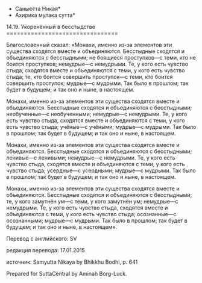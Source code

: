 * Саньютта Никая*
* Ахирика мулака сутта*

14\.19\. Укоренённый в бесстыдстве
\=\=\=\=\=\=\=\=\=\=\=\=\=\=\=\=\=\=\=\=\=\=\=\=\=\=\=\=\=\=\=\=

Благословенный сказал: «Монахи, именно из\-за элементов эти существа сходятся вместе и объединяются\. Бесстыдные сходятся и объединяются с бесстыдными; не боящиеся проступков—с теми, кто не боится проступков; немудрые—с немудрыми\. Те, у кого есть чувство стыда, сходятся вместе и объединяются с теми, у кого есть чувство стыда; те, кто боится совершить проступок—с теми, кто боится совершить проступок; мудрые—с мудрыми\. Так было в прошлом; так будет в будущем; и так оно и ныне, в настоящем\.

Монахи, именно из\-за элементов эти существа сходятся вместе и объединяются\. Бесстыдные сходятся и объединяются с бесстыдными; необученные—с необученными; немудрые—с немудрыми\. Те, у кого есть чувство стыда, сходятся вместе и объединяются с теми, у кого есть чувство стыда; учёные—с учёными; мудрые—с мудрыми\. Так было в прошлом; так будет в будущем; и так оно и ныне, в настоящем\.

Монахи, именно из\-за элементов эти существа сходятся вместе и объединяются\. Бесстыдные сходятся и объединяются с бесстыдными; ленивые—с ленивыми; немудрые—с немудрыми\. Те, у кого есть чувство стыда, сходятся вместе и объединяются с теми, у кого есть чувство стыда; усердные—с усердными; мудрые—с мудрыми\. Так было в прошлом; так будет в будущем; и так оно и ныне, в настоящем\.

Монахи, именно из\-за элементов эти существа сходятся вместе и объединяются\. Бесстыдные сходятся и объединяются с бесстыдными; те, у кого замутнён ум—с теми, у кого замутнён ум; немудрые—с немудрыми\. Те, у кого есть чувство стыда, сходятся вместе и объединяются с теми, у кого есть чувство стыда; осознанные—с осознанными; мудрые—с мудрыми\. Так было в прошлом; так будет в будущем; и так оно и ныне, в настоящем»\.

Перевод с английского: SV

редакция перевода: 17\.01\.2015

источник: Samyutta Nikaya by Bhikkhu Bodhi, p\. 641

Prepared for SuttaCentral by Aminah Borg\-Luck\.